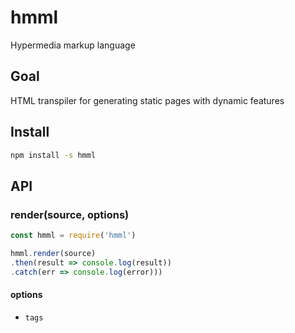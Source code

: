 # hmml

Hypermedia markup language

## Goal

HTML transpiler for generating static pages with dynamic features

## Install

```sh
npm install -s hmml
```

## API

### render(source, options)

```js
const hmml = require('hmml')

hmml.render(source)
.then(result => console.log(result))
.catch(err => console.log(error)))
```

#### options

- `tags`
